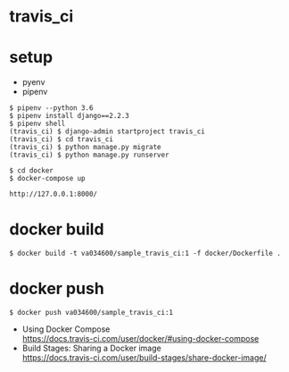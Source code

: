 # travis_ci

# setup
- pyenv
- pipenv

```
$ pipenv --python 3.6
$ pipenv install django==2.2.3
$ pipenv shell
(travis_ci) $ django-admin startproject travis_ci
(travis_ci) $ cd travis_ci
(travis_ci) $ python manage.py migrate
(travis_ci) $ python manage.py runserver
```

```
$ cd docker
$ docker-compose up
```

```
http://127.0.0.1:8000/
```

# docker build
```
$ docker build -t va034600/sample_travis_ci:1 -f docker/Dockerfile .
```

# docker push
```
$ docker push va034600/sample_travis_ci:1
```

- Using Docker Compose  
https://docs.travis-ci.com/user/docker/#using-docker-compose
- Build Stages: Sharing a Docker image  
https://docs.travis-ci.com/user/build-stages/share-docker-image/
